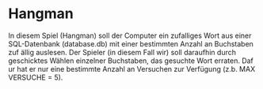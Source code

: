 # Hangman

In diesem Spiel (Hangman) soll der Computer ein zufalliges Wort aus einer SQL-Datenbank (database.db) mit einer bestimmten Anzahl an Buchstaben zuf ̈allig auslesen. Der Spieler (in diesem Fall wir) soll daraufhin durch geschicktes Wählen einzelner Buchstaben, das gesuchte
Wort erraten. Daf ur hat er nur eine bestimmte Anzahl an Versuchen zur Verfügung (z.b. MAX VERSUCHE = 5).
